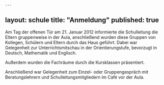 	---
layout: schule
title:  "Anmeldung"
published: true
---


Am Tag der offenen Tür am 21. Januar 2012 informierte die Schulleitung die Eltern gruppenweise in der Aula, anschließend wurden diese Gruppen von Kollegen, Schülern und Eltern durch das Haus geführt. Dabei war Gelegenheit zur Unterrichtsmitschau in der Orientierungstufe, bevorzugt in Deutsch, Mathematik und Englisch.

Außerdem wurden die Fachräume durch die Kursklassen präsentiert.

Anschließend war Gelegenheit zum Einzel- oder Gruppengespräch mit Beratungslehrern und Schulleitungsmitgliedern im Café vor der Aula.


